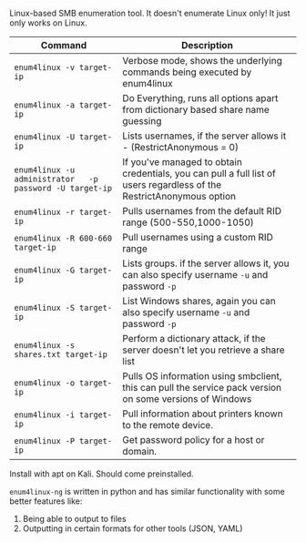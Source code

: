 Linux-based SMB enumeration tool. It doesn't enumerate Linux only! It just only works on Linux. 

| Command                                                  | Description                                                                                                           |
| -------------------------------------------------------- | --------------------------------------------------------------------------------------------------------------------- |
| `enum4linux -v target-ip`                                | Verbose mode, shows the underlying commands being executed by enum4linux                                              |
| `enum4linux -a target-ip`                                | Do Everything, runs all options apart from dictionary based share name guessing                                       |
| `enum4linux -U target-ip`                                | Lists usernames, if the server allows it - (RestrictAnonymous = 0)                                                    |
| `enum4linux -u administrator   -p password -U target-ip` | If you've managed to obtain credentials, you can pull a full list of users regardless of the RestrictAnonymous option |
| `enum4linux -r target-ip`                                | Pulls usernames from the default RID range (500-550,1000-1050)                                                        |
| `enum4linux -R 600-660 target-ip`                        | Pull usernames using a custom RID range                                                                               |
| `enum4linux -G target-ip`                                | Lists groups. if the server allows it, you can also specify username `-u` and password `-p`                           |
| `enum4linux -S target-ip`                                | List Windows shares, again you can also specify username `-u` and password `-p`                                       |
| `enum4linux -s shares.txt target-ip`                     | Perform a dictionary attack, if the server doesn't let you retrieve a share list                                      |
| `enum4linux -o target-ip`                                | Pulls OS information using smbclient, this can pull the service pack version on some versions of Windows              |
| `enum4linux -i target-ip`                                | Pull information about printers known to the remote device.                                                           |
| `enum4linux -P target-ip`                                | Get password policy for a host or domain.                                                                             |
Install with apt on Kali. Should come preinstalled.

`enum4linux-ng` is written in python and has similar functionality with some better features like:
1. Being able to output to files
2. Outputting in certain formats for other tools (JSON, YAML)